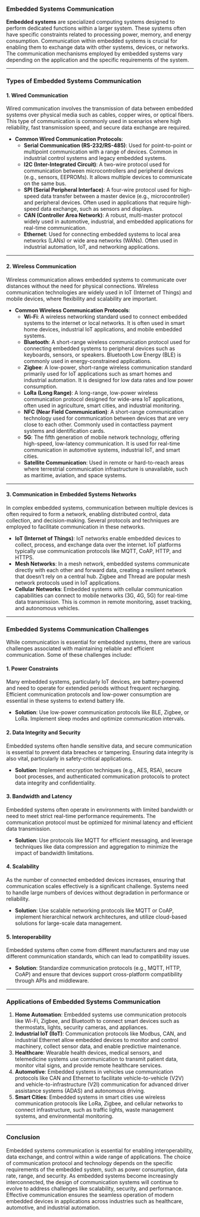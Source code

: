 ### **Embedded Systems Communication**

**Embedded systems** are specialized computing systems designed to perform dedicated functions within a larger system. These systems often have specific constraints related to processing power, memory, and energy consumption. Communication within embedded systems is crucial for enabling them to exchange data with other systems, devices, or networks. The communication mechanisms employed by embedded systems vary depending on the application and the specific requirements of the system. 

---

### **Types of Embedded Systems Communication**

#### **1. Wired Communication**

Wired communication involves the transmission of data between embedded systems over physical media such as cables, copper wires, or optical fibers. This type of communication is commonly used in scenarios where high reliability, fast transmission speed, and secure data exchange are required.

- **Common Wired Communication Protocols**:
  - **Serial Communication (RS-232/RS-485)**: Used for point-to-point or multipoint communication with a range of devices. Common in industrial control systems and legacy embedded systems.
  - **I2C (Inter-Integrated Circuit)**: A two-wire protocol used for communication between microcontrollers and peripheral devices (e.g., sensors, EEPROMs). It allows multiple devices to communicate on the same bus.
  - **SPI (Serial Peripheral Interface)**: A four-wire protocol used for high-speed data transfer between a master device (e.g., microcontroller) and peripheral devices. Often used in applications that require high-speed data exchange, such as sensors and displays.
  - **CAN (Controller Area Network)**: A robust, multi-master protocol widely used in automotive, industrial, and embedded applications for real-time communication.
  - **Ethernet**: Used for connecting embedded systems to local area networks (LANs) or wide area networks (WANs). Often used in industrial automation, IoT, and networking applications.

---

#### **2. Wireless Communication**

Wireless communication allows embedded systems to communicate over distances without the need for physical connections. Wireless communication technologies are widely used in IoT (Internet of Things) and mobile devices, where flexibility and scalability are important.

- **Common Wireless Communication Protocols**:
  - **Wi-Fi**: A wireless networking standard used to connect embedded systems to the internet or local networks. It is often used in smart home devices, industrial IoT applications, and mobile embedded systems.
  - **Bluetooth**: A short-range wireless communication protocol used for connecting embedded systems to peripheral devices such as keyboards, sensors, or speakers. Bluetooth Low Energy (BLE) is commonly used in energy-constrained applications.
  - **Zigbee**: A low-power, short-range wireless communication standard primarily used for IoT applications such as smart homes and industrial automation. It is designed for low data rates and low power consumption.
  - **LoRa (Long Range)**: A long-range, low-power wireless communication protocol designed for wide-area IoT applications, often used in agriculture, smart cities, and industrial monitoring.
  - **NFC (Near Field Communication)**: A short-range communication technology used for communication between devices that are very close to each other. Commonly used in contactless payment systems and identification cards.
  - **5G**: The fifth generation of mobile network technology, offering high-speed, low-latency communication. It is used for real-time communication in automotive systems, industrial IoT, and smart cities.
  - **Satellite Communication**: Used in remote or hard-to-reach areas where terrestrial communication infrastructure is unavailable, such as maritime, aviation, and space systems.

---

#### **3. Communication in Embedded Systems Networks**

In complex embedded systems, communication between multiple devices is often required to form a network, enabling distributed control, data collection, and decision-making. Several protocols and techniques are employed to facilitate communication in these networks.

- **IoT (Internet of Things)**: IoT networks enable embedded devices to collect, process, and exchange data over the internet. IoT platforms typically use communication protocols like MQTT, CoAP, HTTP, and HTTPS.
- **Mesh Networks**: In a mesh network, embedded systems communicate directly with each other and forward data, creating a resilient network that doesn’t rely on a central hub. Zigbee and Thread are popular mesh network protocols used in IoT applications.
- **Cellular Networks**: Embedded systems with cellular communication capabilities can connect to mobile networks (3G, 4G, 5G) for real-time data transmission. This is common in remote monitoring, asset tracking, and autonomous vehicles.

---

### **Embedded Systems Communication Challenges**

While communication is essential for embedded systems, there are various challenges associated with maintaining reliable and efficient communication. Some of these challenges include:

#### **1. Power Constraints**
Many embedded systems, particularly IoT devices, are battery-powered and need to operate for extended periods without frequent recharging. Efficient communication protocols and low-power consumption are essential in these systems to extend battery life.
- **Solution**: Use low-power communication protocols like BLE, Zigbee, or LoRa. Implement sleep modes and optimize communication intervals.

#### **2. Data Integrity and Security**
Embedded systems often handle sensitive data, and secure communication is essential to prevent data breaches or tampering. Ensuring data integrity is also vital, particularly in safety-critical applications.
- **Solution**: Implement encryption techniques (e.g., AES, RSA), secure boot processes, and authenticated communication protocols to protect data integrity and confidentiality.

#### **3. Bandwidth and Latency**
Embedded systems often operate in environments with limited bandwidth or need to meet strict real-time performance requirements. The communication protocol must be optimized for minimal latency and efficient data transmission.
- **Solution**: Use protocols like MQTT for efficient messaging, and leverage techniques like data compression and aggregation to minimize the impact of bandwidth limitations.

#### **4. Scalability**
As the number of connected embedded devices increases, ensuring that communication scales effectively is a significant challenge. Systems need to handle large numbers of devices without degradation in performance or reliability.
- **Solution**: Use scalable networking protocols like MQTT or CoAP, implement hierarchical network architectures, and utilize cloud-based solutions for large-scale data management.

#### **5. Interoperability**
Embedded systems often come from different manufacturers and may use different communication standards, which can lead to compatibility issues.
- **Solution**: Standardize communication protocols (e.g., MQTT, HTTP, CoAP) and ensure that devices support cross-platform compatibility through APIs and middleware.

---

### **Applications of Embedded Systems Communication**

1. **Home Automation**: Embedded systems use communication protocols like Wi-Fi, Zigbee, and Bluetooth to connect smart devices such as thermostats, lights, security cameras, and appliances.
2. **Industrial IoT (IIoT)**: Communication protocols like Modbus, CAN, and industrial Ethernet allow embedded devices to monitor and control machinery, collect sensor data, and enable predictive maintenance.
3. **Healthcare**: Wearable health devices, medical sensors, and telemedicine systems use communication to transmit patient data, monitor vital signs, and provide remote healthcare services.
4. **Automotive**: Embedded systems in vehicles use communication protocols like CAN and Ethernet to facilitate vehicle-to-vehicle (V2V) and vehicle-to-infrastructure (V2I) communication for advanced driver assistance systems (ADAS) and autonomous driving.
5. **Smart Cities**: Embedded systems in smart cities use wireless communication protocols like LoRa, Zigbee, and cellular networks to connect infrastructure, such as traffic lights, waste management systems, and environmental monitoring.

---

### **Conclusion**

Embedded systems communication is essential for enabling interoperability, data exchange, and control within a wide range of applications. The choice of communication protocol and technology depends on the specific requirements of the embedded system, such as power consumption, data rate, range, and security. As embedded systems become increasingly interconnected, the design of communication systems will continue to evolve to address challenges like scalability, security, and performance. Effective communication ensures the seamless operation of modern embedded devices in applications across industries such as healthcare, automotive, and industrial automation.

